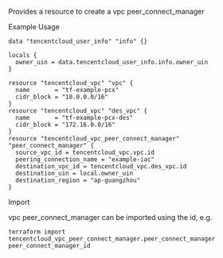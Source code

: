 Provides a resource to create a vpc peer_connect_manager

Example Usage

```hcl
data "tencentcloud_user_info" "info" {}

locals {
  owner_uin = data.tencentcloud_user_info.info.owner_uin
}

resource "tencentcloud_vpc" "vpc" {
  name       = "tf-example-pcx"
  cidr_block = "10.0.0.0/16"
}
resource "tencentcloud_vpc" "des_vpc" {
  name       = "tf-example-pcx-des"
  cidr_block = "172.16.0.0/16"
}
resource "tencentcloud_vpc_peer_connect_manager" "peer_connect_manager" {
  source_vpc_id = tencentcloud_vpc.vpc.id
  peering_connection_name = "example-iac"
  destination_vpc_id = tencentcloud_vpc.des_vpc.id
  destination_uin = local.owner_uin
  destination_region = "ap-guangzhou"
}
```

Import

vpc peer_connect_manager can be imported using the id, e.g.

```
terraform import tencentcloud_vpc_peer_connect_manager.peer_connect_manager peer_connect_manager_id
```
